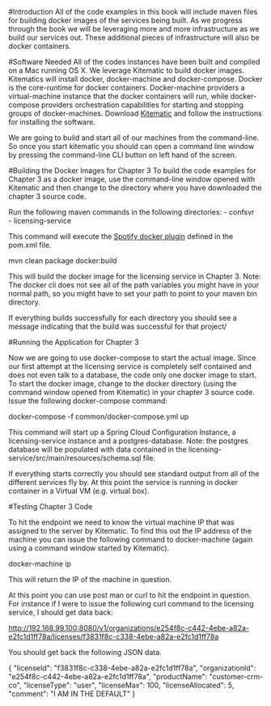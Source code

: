 #Introduction
All of the code examples in this book will include maven files for building docker images of the services being built.  As we progress through the book we will be leveraging more and more infrastructure as we build our services out.   These additional pieces of infrastructure will also be docker containers.  

#Software Needed
All of the codes instances have been built and compiled on a Mac running OS X.  We leverage Kitematic to build docker images.  Kitematics will install docker, docker-machine and docker-compose.  Docker is the core-runtime for docker containers.  Docker-machine providers a virtual-machine instance that the docker containers will run, while docker-compose providers orchestration capabilities for  starting and stopping groups of docker-machines.  Download [Kitematic](https://kitematic.com/) and follow the instructions for installing the software.

We are going to build and start all of our machines from the command-line.  So once you start kitematic you should can open a command line window by pressing the command-line CLI button on left hand of the screen.

#Building the Docker Images for Chapter 3
To build the code examples for Chapter 3 as a docker image, use the command-line window opened with Kitematic and then change to the directory where you have downloaded the chapter 3 source code.

Run the following maven commands in the following directories:
    - confsvr  
    - licensing-service

This command will execute the [Spotify docker plugin](https://github.com/spotify/docker-maven-plugin) defined in the pom.xml file.  

   mvn clean package docker:build

This will build the docker image for the licensing service in Chapter 3.  Note:  The docker cli does not see all of the path variables you might have in your normal path, so you might have to set your path to point to your maven bin directory.

If everything builds successfully for each directory you should see a message indicating that the build was successful for that project/

#Running the Application for Chapter 3

Now we are going to use docker-compose to start the actual image.  Since our first attempt at the licensing service is completely
self contained and does not even talk to a database, the code only one docker image to start.  To start the docker image,
change to the docker directory (using the command window opened from Kitematic) in your chapter 3 source code.  Issue the following docker-compose command:

   docker-compose -f common/docker-compose.yml up

This command will start up a Spring Cloud Configuration Instance, a licensing-service instance and a postgres-database.  Note: the postgres database will be populated with data contained in the licensing-service/src/main/resources/schema.sql file.

If everything starts correctly you should see standard output from all of the different services fly by. At this point the service is running in docker container in a Virtual VM (e.g. virtual box).

#Testing Chapter 3 Code

To hit the endpoint we need to know the virtual machine IP that was assigned to the server by Kitematic.  To find this out the IP address of the machine you can issue the following command to docker-machine (again using a command window started by Kitematic).

docker-machine ip

This will return the IP of the machine in question.

At this point you can use post man or curl to hit the endpoint in question.  For instance if I were to issue the following curl command to the licensing service, I should get data back:

http://192.168.99.100:8080/v1/organizations/e254f8c-c442-4ebe-a82a-e2fc1d1ff78a/licenses/f3831f8c-c338-4ebe-a82a-e2fc1d1ff78a

You should get back the following JSON data.

{
    "licenseId": "f3831f8c-c338-4ebe-a82a-e2fc1d1ff78a",
    "organizationId": "e254f8c-c442-4ebe-a82a-e2fc1d1ff78a",
    "productName": "customer-crm-co",
    "licenseType": "user",
    "licenseMax": 100,
    "licenseAllocated": 5,
    "comment": "I AM IN THE DEFAULT"
}
